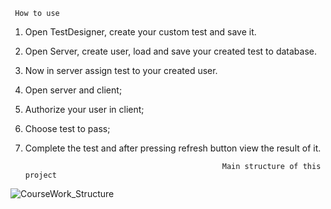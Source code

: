 

     How to use
1. Open TestDesigner, create your custom test and save it.
2. Open Server, create user, load and save your created test to database.
3. Now in server assign test to your created user.
4. Open server and client;
5. Authorize your user in client;
6. Choose test to pass;
7. Complete the test and after pressing refresh button view the result of it.




                                                   Main structure of this project
![CourseWork_Structure](https://github.com/mpaliichuk/CourseWork_TestDesigner_/assets/41876758/ef3cf82f-d5e0-485b-b11a-f6e4e0521a67)
